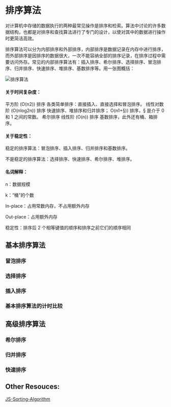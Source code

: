 # 排序算法

对计算机中存储的数据执行的两种最常见操作是排序和检索。算法中讨论的许多数据结构，也都是对排序和查找算法进行了专门的设计，以使对其中的数据进行操作时更简洁高效。

排序算法可以分为内部排序和外部排序，内部排序是数据记录在内存中进行排序，而外部排序是因排序的数据很大，一次不能容纳全部的排序记录，在排序过程中需要访问外存。常见的内部排序算法有：插入排序、希尔排序、选择排序、冒泡排序、归并排序、快速排序、堆排序、基数排序等。用一张图概括：

![排序算法](http://img.pfan123.com/sort.png)

#### 关于时间复杂度：

平方阶 (O(n2)) 排序 各类简单排序：直接插入、直接选择和冒泡排序。
线性对数阶 (O(nlog2n)) 排序 快速排序、堆排序和归并排序；
O(n1+§)) 排序，§ 是介于 0 和 1 之间的常数。 希尔排序
线性阶 (O(n)) 排序 基数排序，此外还有桶、箱排序。


#### 关于稳定性：

稳定的排序算法：冒泡排序、插入排序、归并排序和基数排序。

不是稳定的排序算法：选择排序、快速排序、希尔排序、堆排序。


#### 名词解释：

n：数据规模

k：“桶”的个数

In-place：占用常数内存，不占用额外内存

Out-place：占用额外内存

稳定性：排序后 2 个相等键值的顺序和排序之前它们的顺序相同


## 基本排序算法

### 冒泡排序

### 选择排序

### 插入排序

### 基本排序算法的计时比较


## 高级排序算法

### 希尔排序

### 归并排序

### 快速排序



## Other Resouces:

[JS-Sorting-Algorithm](https://github.com/hustcc/JS-Sorting-Algorithm)

